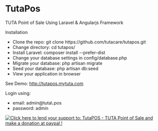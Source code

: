 # TutaPos
TUTA Point of Sale Using Laravel & Angularjs Framework

Installation

<ul>
<li>Clone the repo: git clone https://github.com/tutacare/tutapos.git</li>
<li>Change directory: cd tutapos/</li>
<li>Install Laravel: composer install --prefer-dist</li>
<li>Change your database settings in config/database.php</li>
<li>Migrate your database: php artisan migrate</li>
<li>Seed your database: php artisan db:seed</li>
<li>View your application in browser</li>
</ul>

See Demo: http://tutapos.mytuta.com<br />

Login using:
  <ul>
    <li>email: admin@tuta\.pos</li>
    <li>password: admin</li>
  </ul>

<a href='https://www.paypal.com/cgi-bin/webscr?cmd=_s-xclick&hosted_button_id=3PTG3H7CHFR2G'><img alt='Click here to lend your support to: TutaPOS - TUTA Point of Sale and make a donation at paypal !' src='https://www.paypalobjects.com/en_US/GB/i/btn/btn_donateCC_LG.gif' border='0' ></a>
